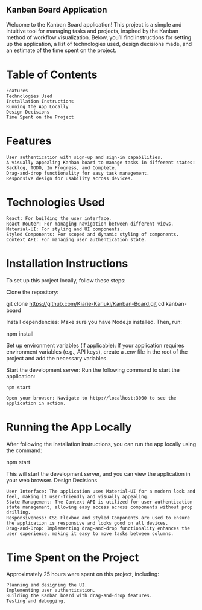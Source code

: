 ## Kanban Board Application

Welcome to the Kanban Board application! This project is a simple and intuitive tool for managing tasks and projects, inspired by the Kanban method of workflow visualization. Below, you’ll find instructions for setting up the application, a list of technologies used, design decisions made, and an estimate of the time spent on the project.

# Table of Contents

    Features
    Technologies Used
    Installation Instructions
    Running the App Locally
    Design Decisions
    Time Spent on the Project

# Features

    User authentication with sign-up and sign-in capabilities.
    A visually appealing Kanban board to manage tasks in different states: Backlog, TODO, In Progress, and Complete.
    Drag-and-drop functionality for easy task management.
    Responsive design for usability across devices.

# Technologies Used

    React: For building the user interface.
    React Router: For managing navigation between different views.
    Material-UI: For styling and UI components.
    Styled Components: For scoped and dynamic styling of components.
    Context API: For managing user authentication state.

# Installation Instructions

To set up this project locally, follow these steps:

Clone the repository:


git clone https://github.com/Kiarie-Kariuki/Kanban-Board.git
cd kanban-board

Install dependencies: Make sure you have Node.js installed. Then, run:


npm install

Set up environment variables (if applicable): If your application requires environment variables (e.g., API keys), create a .env file in the root of the project and add the necessary variables.

Start the development server: Run the following command to start the application:


    npm start

    Open your browser: Navigate to http://localhost:3000 to see the application in action.

# Running the App Locally

After following the installation instructions, you can run the app locally using the command:


npm start

This will start the development server, and you can view the application in your web browser.
Design Decisions

    User Interface: The application uses Material-UI for a modern look and feel, making it user-friendly and visually appealing.
    State Management: The Context API is utilized for user authentication state management, allowing easy access across components without prop drilling.
    Responsiveness: CSS Flexbox and Styled Components are used to ensure the application is responsive and looks good on all devices.
    Drag-and-Drop: Implementing drag-and-drop functionality enhances the user experience, making it easy to move tasks between columns.

# Time Spent on the Project

Approximately 25 hours were spent on this project, including:

    Planning and designing the UI.
    Implementing user authentication.
    Building the Kanban board with drag-and-drop features.
    Testing and debugging.